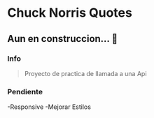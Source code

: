 # Chuck Norris Quotes
## Aun en construccion... :construction:

### Info
>Proyecto de practica de llamada a una Api

### Pendiente
-Responsive
-Mejorar Estilos